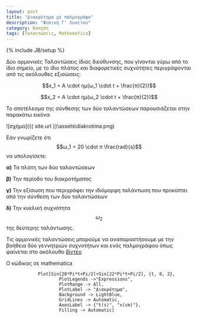 ```yaml
---
layout: post
title: "Διακρότημα με παλμογράφο"
description: "Φυσική Γ' Λυκείου"
category: Άσκηση
tags: [Ταλαντώσεις, Mathematica]
---
```

{% include JB/setup %}


Δύο αρμονικές Ταλαντώσεις ίδιας διεύθυνσης, που γίνονται γύρω από το ίδιο σημείο, με το ίδιο πλάτος και διαφορετικές
συχνότητες περιγράφονται από τις ακόλουθες εξισώσεις:

$$x_1 = A \cdot ημ(ω_1 \cdot t + \frac{π}{2})$$


$$x_2 = A \cdot ημ(ω_2 \cdot t + \frac{π}{2})$$

Το αποτέλεσμα της σύνθεσης των δύο ταλαντώσεων παρουσιάζεται στην παρακάτω εικόνα

![σχήμα]({{ site.url }}\assets\diakrotima.png) 

Εάν γνωρίζετε ότι $$ω_1 = 20 \cdot π \frac{rad}{s}$$ να υπολογίσετε:

**α)** Τα πλάτη των δύο ταλαντώσεων

**β)** Την περίοδο του διακροτήματος

**γ)** Την εξίσωση που περιγράφει την ιδιόμορφη ταλάντωση που προκύπτει από την σύνθεση των δύο ταλαντώσεων

**δ)** Την κυκλική συχνότητα $$ω_2$$ της δεύτερης ταλάντωσης.


Τις αρμονικές ταλαντώσεις μπορούμε να αναπαραστήσουμε με την βοήθεια δύο γεννητριών συχνοτήτων και ενός παλμογράφου
όπως φαίνεται στο ακόλουθο [βίντεο](https:\\www.youtube.com\watch?v=0pxwi6NoKLY) 


Ο κώδικας σε mathematica 

				Plot[Sin[20*Pi*t+Pi/2]+Sin[22*Pi*t+Pi/2], {t, 0, 2}, 
						PlotLegends ->"Expressions",  
						PlotRange -> All, 
						PlotLabel -> "Διακρότημα", 
						Background -> LightBlue, 
						GridLines -> Automatic, 
						AxesLabel -> {"t(s)", "x(cm)"}, 
						Filling -> Automatic]
